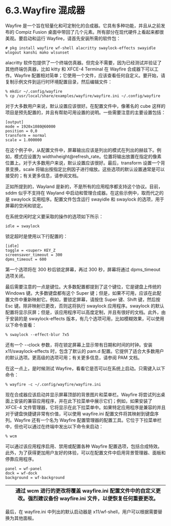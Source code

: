 # 6.3.Wayfire 混成器

Wayfire 是一个旨在轻量化和可定制化的合成器。它具有多种功能，并且从之前发布的 Compiz Fusion 桌面中带回了几个元素。所有部分在现代硬件上看起来都很美观。要启动和运行 Wayfire，请首先安装所需的软件包：

```
# pkg install wayfire wf-shell alacritty swaylock-effects swayidle wlogout kanshi mako wlsunset
```

alacritty 软件包提供了一个终端仿真器。但完全不需要，因为已经测试并验证了其他终端仿真器，比如 kitty 和 XFCE-4 Terminal 在 Wayfire 合成器下可以工作。Wayfire 配置相对简单；它使用一个文件，应该查看任何自定义。要开始，请复制示例文件到运行时环境配置目录，然后编辑文件：

```
% mkdir ~/.config/wayfire
% cp /usr/local/share/examples/wayfire/wayfire.ini ~/.config/wayfire
```

对于大多数用户来说，默认设置应该很好。在配置文件中，像著名的 cube 这样的项目是预先配置的，并且有帮助可用设置的说明。一些需要注意的主要设置包括：

```
[output]
mode = 1920x1080@60000
position = 0,0
transform = normal
scale = 1.000000
```

在这个例子中，从配置文件中，屏幕输出应该是列出的模式在列出的赫兹下。例如，模式应设置为 widthxheight@refresh_rate。位置将输出放置在指定的像素位置上。对于大多数用户来说，默认设置应该很好。最后，transform 设置一个背景变换，scale 将输出按指定比例因子进行缩放。这些选项的默认设置通常是可以接受的；有关更多信息，请参阅文档。

正如所提到的，Wayland 是新的，不是所有的应用程序都支持这个协议。目前，sddm 似乎不支持在 Wayland 中启动和管理合成器。在这些示例中，取而代之的是 swaylock 实用程序。配置文件包含运行 swayidle 和 swaylock 的选项，用于屏幕的空闲和锁定。

在系统空闲时定义要采取的操作的选项如下所示：

```
idle = swaylock
```

锁定超时是使用以下行配置的：

```
[idle]
toggle = <super> KEY_Z
screensaver_timeout = 300
dpms_timeout = 600
```

第一个选项将在 300 秒后锁定屏幕，再过 300 秒，屏幕将通过 dpms_timeout 选项关闭。

最后需要注意的一点是键位。大多数配置都提到了这个键位，它是键盘上传统的 Windows 键。大多数键盘都有这个 Super 键；但是，如果不可用，应该在此配置文件中重新映射它。例如，要锁定屏幕，请按住 Super 键、Shift 键，然后按 Esc 键。除非映射已更改，否则这将执行 swaylock 应用程序。swaylock 的默认配置将显示灰屏；但是，该应用程序可以高度定制，并且有很好的文档。此外，由于安装的是 swaylock-effects 版本，有几个选项可用，比如模糊效果，可以使用以下命令查看：

```
% swaylock --effect-blur 7x5
```

还有一个 --clock 参数，将在锁定屏幕上显示带有日期和时间的时钟。安装 x11/swaylock-effects 时，包含了默认的 pam.d 配置。它提供了适合大多数用户的默认选项。更高级的选项可用；有关更多信息，请参阅 PAM 文档。

在这一点上，是时候测试 Wayfire，看看它是否可以在系统上启动。只需键入以下命令：

```
% wayfire -c ~/.config/wayfire/wayfire.ini
```

现在合成器应该启动并显示屏幕顶部的背景图片和菜单栏。Wayfire 将尝试列出桌面上安装的兼容应用程序，并在此下拉菜单中展示它们；例如，如果安装了 XFCE-4 文件管理器，它将显示在此下拉菜单中。如果特定应用程序是兼容的并且对于键盘快捷键非常有价值，可以使用 wayfire.ini 配置文件将其映射到键盘序列。Wayfire 还有一个名为 Wayfire 配置管理器的配置工具。它位于下拉菜单栏中，但也可以通过在终端中发出以下命令来启动：

```
% wcm
```

可以通过该应用程序启用、禁用或配置各种 Wayfire 配置选项，包括合成特效。此外，为了获得更加用户友好的体验，可以在配置文件中启用背景管理器、面板和停靠应用程序。

```
panel = wf-panel
dock = wf-dock
background = wf-background
```

|  | 通过 wcm 进行的更改将覆盖 wayfire.ini 配置文件中的自定义更改。强烈建议备份 wayfire.ini 文件，以便恢复任何重要更改。|
| -- | --------------------------------------------------------------------------------------------------------------------- |

最后，在 wayfire.ini 中列出的默认启动器是 x11/wf-shell，用户可以根据需要替换为其他面板。
